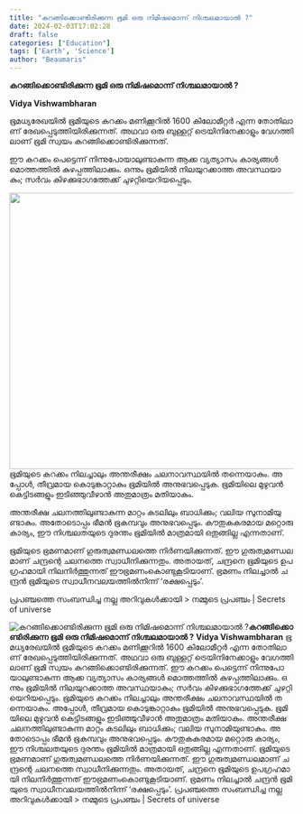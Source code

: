 ```yaml
---
title: "ക​റ​ങ്ങി​ക്കൊ​ണ്ടി​രി​ക്കു​ന്ന ഭൂ​മി ഒ​രു നി​മി​ഷ​മൊ​ന്ന് നി​ശ്ച​ല​മാ​യാ​ൽ ?"
date: 2024-02-03T17:02:28
draft: false
categories: ["Education"]
tags: ['Earth', 'Science']
author: "Beaumaris"
---
```


<strong>ക​റ​ങ്ങി​ക്കൊ​ണ്ടി​രി​ക്കു​ന്ന ഭൂ​മി ഒ​രു നി​മി​ഷ​മൊ​ന്ന് നി​ശ്ച​ല​മാ​യാ​ൽ ?</strong>

<strong>Vidya Vishwambharan</strong>

ഭൂ​മ​ധ്യ​രേ​ഖ​യി​ൽ ഭൂ​മി​യു​ടെ ക​റ​ക്കം മ​ണി​ക്കൂ​റി​ൽ 1600 കി​ലോ​മീ​റ്റ​ർ എ​ന്ന തോ​തി​ലാ​ണ് രേ​ഖ​പ്പെ​ടു​ത്തി​യി​രി​ക്കു​ന്ന​ത്. അ​ഥ​വാ ഒ​രു ബു​ള്ള​റ്റ് ട്രെ​യി​നി​നേ​ക്കാ​ളും വേ​ഗ​ത്തി​ലാ​ണ് ഭൂ​മി സ്വ​യം ക​റ​ങ്ങി​ക്കൊ​ണ്ടി​രി​ക്കു​ന്ന​ത്.

ഈ ​ക​റ​ക്കം പെ​ട്ടെ​ന്ന് നി​ന്നു​പോ​യാ​ലു​ണ്ടാ​കു​ന്ന ആ​ക്ക വ്യ​ത്യാ​സം കാ​ര്യ​ങ്ങ​ൾ മൊ​ത്ത​ത്തി​ൽ കു​ഴ​പ്പ​ത്തി​ലാ​ക്കും. ഒ​ന്നും ഭൂ​മി​യി​ൽ നി​ല​യു​റ​ക്കാ​ത്ത അ​വ​സ്ഥ​യാ​കും; സ​ർ​വം കി​ഴ​ക്കു​ഭാ​ഗ​ത്തേ​ക്ക് ചു​ഴ​റ്റി​യെ​റി​യ​പ്പെ​ടും.

<img class="alignnone size-full wp-image-440872" src="https://cdn.boolokam.com/articles/2024/02/qfqf.jpg" alt="" width="735" height="490" />ഭൂ​മി​യു​ടെ ക​റ​ക്കം നി​ല​ച്ചാ​ലും അ​ന്ത​രീ​ക്ഷം ച​ല​നാ​വ​സ്ഥ​യി​ൽ ത​ന്നെ​യാ​കും. അ​പ്പോ​ൾ, തീ​വ്ര​മാ​യ കൊ​ടു​ങ്കാ​റ്റാ​കും ഭൂ​മി​യി​ൽ അ​നു​ഭ​വ​പ്പെ​ടു​ക. ഭൂ​മി​യി​ലെ മു​ഴു​വ​ൻ കെ​ട്ടി​ട​ങ്ങ​ളും ഇ​ടി​ഞ്ഞു​​വീ​ഴാ​ൻ അ​തു​മാ​ത്രം മ​തി​യാ​കും.

അ​ന്ത​രീ​ക്ഷ ച​ല​ന​ത്തി​ലു​ണ്ടാ​കു​ന്ന മാ​റ്റം ക​ട​ലി​ലും ബാ​ധി​ക്കും; വ​ലി​യ സു​നാ​മി​യു​ണ്ടാ​കും. അ​തോ​ടൊ​പ്പം ഭീ​മ​ൻ ഭൂ​ക​മ്പ​വും അ​നു​ഭ​വ​പ്പെ​ടും. കൗ​തു​ക​ക​ര​മാ​യ മ​റ്റൊ​രു കാ​ര്യം, ഈ ​നി​ശ്ച​ല​ത​യു​ടെ ദു​ര​ന്തം ഭൂ​മി​യി​ൽ മാ​ത്ര​മാ​യി ഒ​തു​ങ്ങി​ല്ല എ​ന്ന​താ​ണ്.

ഭൂ​മി​യു​ടെ ഭ്ര​മ​ണ​മാ​ണ് ഗു​രു​ത്വ​മ​ണ്ഡ​ല​ത്തെ നി​ർ​ണ​യി​ക്കു​ന്ന​ത്. ഈ ​ഗു​രു​ത്വ​മ​ണ്ഡ​ല​മാ​ണ് ച​ന്ദ്ര​ന്റെ ച​ല​ന​ത്തെ സ്വാ​ധീ​നി​ക്കു​ന്ന​തും. അ​താ​യ​ത്, ച​​ന്ദ്ര​നെ ഭൂ​മി​യു​ടെ ഉ​പ​ഗ്ര​ഹ​മാ​യി നി​ല​നി​ർ​ത്തു​ന്ന​ത് ഈ ​ഭ്ര​മ​ണം​കൊ​ണ്ടു​കൂ​ടി​യാ​ണ്. ഭ്ര​മ​ണം നി​ല​ച്ചാ​ൽ ച​​ന്ദ്ര​ൻ ഭൂ​മി​യു​ടെ സ്വാ​ധീ​ന​വ​ല​യ​ത്തി​ൽ​നി​ന്ന് ‘ര​ക്ഷ​പ്പെ​ടും’.

പ്രപഞ്ചത്തെ സംബന്ധിച്ച നല്ല അറിവുകൾക്കായി &gt; നമ്മുടെ പ്രപഞ്ചം | Secrets of universe


![ക​റ​ങ്ങി​ക്കൊ​ണ്ടി​രി​ക്കു​ന്ന ഭൂ​മി ഒ​രു നി​മി​ഷ​മൊ​ന്ന് നി​ശ്ച​ല​മാ​യാ​ൽ ?](https://cdn.boolokam.com/articles/2024/02/qfqf.jpg)**ക​റ​ങ്ങി​ക്കൊ​ണ്ടി​രി​ക്കു​ന്ന ഭൂ​മി ഒ​രു നി​മി​ഷ​മൊ​ന്ന് നി​ശ്ച​ല​മാ​യാ​ൽ ?** **Vidya Vishwambharan** ഭൂ​മ​ധ്യ​രേ​ഖ​യി​ൽ ഭൂ​മി​യു​ടെ ക​റ​ക്കം മ​ണി​ക്കൂ​റി​ൽ 1600 കി​ലോ​മീ​റ്റ​ർ എ​ന്ന തോ​തി​ലാ​ണ് രേ​ഖ​പ്പെ​ടു​ത്തി​യി​രി​ക്കു​ന്ന​ത്. അ​ഥ​വാ ഒ​രു ബു​ള്ള​റ്റ് ട്രെ​യി​നി​നേ​ക്കാ​ളും വേ​ഗ​ത്തി​ലാ​ണ് ഭൂ​മി സ്വ​യം ക​റ​ങ്ങി​ക്കൊ​ണ്ടി​രി​ക്കു​ന്ന​ത്. ഈ ​ക​റ​ക്കം പെ​ട്ടെ​ന്ന് നി​ന്നു​പോ​യാ​ലു​ണ്ടാ​കു​ന്ന ആ​ക്ക വ്യ​ത്യാ​സം കാ​ര്യ​ങ്ങ​ൾ മൊ​ത്ത​ത്തി​ൽ കു​ഴ​പ്പ​ത്തി​ലാ​ക്കും. ഒ​ന്നും ഭൂ​മി​യി​ൽ നി​ല​യു​റ​ക്കാ​ത്ത അ​വ​സ്ഥ​യാ​കും; സ​ർ​വം കി​ഴ​ക്കു​ഭാ​ഗ​ത്തേ​ക്ക് ചു​ഴ​റ്റി​യെ​റി​യ​പ്പെ​ടും. ഭൂ​മി​യു​ടെ ക​റ​ക്കം നി​ല​ച്ചാ​ലും അ​ന്ത​രീ​ക്ഷം ച​ല​നാ​വ​സ്ഥ​യി​ൽ ത​ന്നെ​യാ​കും. അ​പ്പോ​ൾ, തീ​വ്ര​മാ​യ കൊ​ടു​ങ്കാ​റ്റാ​കും ഭൂ​മി​യി​ൽ അ​നു​ഭ​വ​പ്പെ​ടു​ക. ഭൂ​മി​യി​ലെ മു​ഴു​വ​ൻ കെ​ട്ടി​ട​ങ്ങ​ളും ഇ​ടി​ഞ്ഞു​​വീ​ഴാ​ൻ അ​തു​മാ​ത്രം മ​തി​യാ​കും. അ​ന്ത​രീ​ക്ഷ ച​ല​ന​ത്തി​ലു​ണ്ടാ​കു​ന്ന മാ​റ്റം ക​ട​ലി​ലും ബാ​ധി​ക്കും; വ​ലി​യ സു​നാ​മി​യു​ണ്ടാ​കും. അ​തോ​ടൊ​പ്പം ഭീ​മ​ൻ ഭൂ​ക​മ്പ​വും അ​നു​ഭ​വ​പ്പെ​ടും. കൗ​തു​ക​ക​ര​മാ​യ മ​റ്റൊ​രു കാ​ര്യം, ഈ ​നി​ശ്ച​ല​ത​യു​ടെ ദു​ര​ന്തം ഭൂ​മി​യി​ൽ മാ​ത്ര​മാ​യി ഒ​തു​ങ്ങി​ല്ല എ​ന്ന​താ​ണ്. ഭൂ​മി​യു​ടെ ഭ്ര​മ​ണ​മാ​ണ് ഗു​രു​ത്വ​മ​ണ്ഡ​ല​ത്തെ നി​ർ​ണ​യി​ക്കു​ന്ന​ത്. ഈ ​ഗു​രു​ത്വ​മ​ണ്ഡ​ല​മാ​ണ് ച​ന്ദ്ര​ന്റെ ച​ല​ന​ത്തെ സ്വാ​ധീ​നി​ക്കു​ന്ന​തും. അ​താ​യ​ത്, ച​​ന്ദ്ര​നെ ഭൂ​മി​യു​ടെ ഉ​പ​ഗ്ര​ഹ​മാ​യി നി​ല​നി​ർ​ത്തു​ന്ന​ത് ഈ ​ഭ്ര​മ​ണം​കൊ​ണ്ടു​കൂ​ടി​യാ​ണ്. ഭ്ര​മ​ണം നി​ല​ച്ചാ​ൽ ച​​ന്ദ്ര​ൻ ഭൂ​മി​യു​ടെ സ്വാ​ധീ​ന​വ​ല​യ​ത്തി​ൽ​നി​ന്ന് ‘ര​ക്ഷ​പ്പെ​ടും’. പ്രപഞ്ചത്തെ സംബന്ധിച്ച നല്ല അറിവുകൾക്കായി > നമ്മുടെ പ്രപഞ്ചം | Secrets of universe

